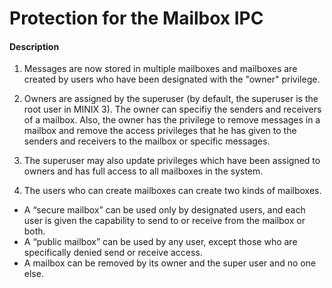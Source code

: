 # Protection for the Mailbox IPC

#### Description
1. Messages are now stored in multiple mailboxes and mailboxes are created by users who have been designated with the "owner" privilege.

2. Owners are assigned by the superuser (by default, the superuser is the root user in MINIX 3). The owner can specifiy the senders and receivers of a mailbox. Also, the owner has the privilege to remove messages in a mailbox and remove the access privileges that he has given to the senders and receivers to the mailbox or specific messages.

3. The superuser may also update privileges which have been assigned to owners and has full access to all mailboxes in the system.

4. The users who can create mailboxes can create two kinds of mailboxes.
 * A “secure mailbox” can be used only by designated users, and each user is given the capability to send to or receive from the mailbox or both.
 * A “public mailbox” can be used by any user, except those who are specifically denied send or receive access.
 * A mailbox can be removed by its owner and the super user and no one else.